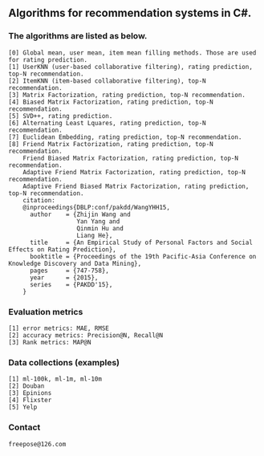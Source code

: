 ## Algorithms for recommendation systems in C#.

### The algorithms are listed as below.
	[0] Global mean, user mean, item mean filling methods. Those are used for rating prediction.
	[1] UserKNN (user-based collaborative filtering), rating prediction, top-N recommendation.
	[2] ItemKNN (item-based collaborative filtering), top-N recommendation.
	[3] Matrix Factorization, rating prediction, top-N recommendation.
	[4] Biased Matrix Factorization, rating prediction, top-N recommendation.
	[5] SVD++, rating prediction.
	[6] Alternating Least Lquares, rating prediction, top-N recommendation.
	[7] Euclidean Embedding, rating prediction, top-N recommendation.
	[8] Friend Matrix Factorization, rating prediction, top-N recommendation.
	    Friend Biased Matrix Factorization, rating prediction, top-N recommendation.
	    Adaptive Friend Matrix Factorization, rating prediction, top-N recommendation.  
	    Adaptive Friend Biased Matrix Factorization, rating prediction, top-N recommendation.
	    citation:
	    @inproceedings{DBLP:conf/pakdd/WangYHH15,
	      author    = {Zhijin Wang and
	                   Yan Yang and
	                   Qinmin Hu and
	                   Liang He},
	      title     = {An Empirical Study of Personal Factors and Social Effects on Rating Prediction},
	      booktitle = {Proceedings of the 19th Pacific-Asia Conference on Knowledge Discovery and Data Mining},
	      pages     = {747-758},
	      year      = {2015},
	      series    = {PAKDD'15},
	    }

### Evaluation metrics
	[1] error metrics: MAE, RMSE
	[2] accuracy metrics: Precision@N, Recall@N
	[3] Rank metrics: MAP@N

### Data collections (examples)
	[1] ml-100k, ml-1m, ml-10m
	[2] Douban
	[3] Epinions
	[4] Flixster
	[5] Yelp

### Contact
	freepose@126.com
